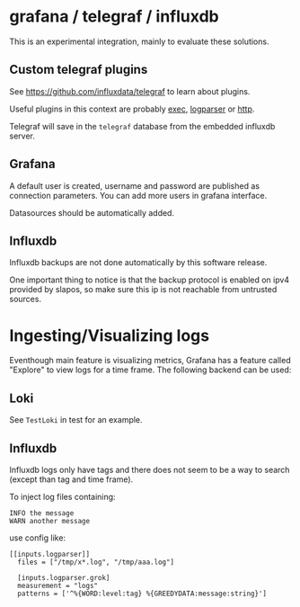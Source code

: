 # grafana / telegraf / influxdb

This is an experimental integration, mainly to evaluate these solutions.

## Custom telegraf plugins


See https://github.com/influxdata/telegraf to learn about plugins.

Useful plugins in this context are probably
[exec](https://github.com/influxdata/telegraf/tree/1.11.1/plugins/inputs/exec),
[logparser](https://github.com/influxdata/telegraf/tree/1.11.1/plugins/inputs/logparser)
or
[http](https://github.com/influxdata/telegraf/tree/1.11.1/plugins/inputs/http).

Telegraf will save in the `telegraf` database from the embedded influxdb server.


## Grafana

A default user is created, username and password are published as connection
parameters. You can add more users in grafana interface.

Datasources should be automatically added.

## Influxdb

Influxdb backups are not done automatically by this software release.

One important thing to notice is that the backup protocol is enabled on ipv4
provided by slapos, so make sure this ip is not reachable from untrusted
sources.

# Ingesting/Visualizing logs

Eventhough main feature is visualizing metrics, Grafana has a feature called "Explore" to view logs for a time frame.
The following backend can be used:

## Loki

See `TestLoki` in test for an example.

## Influxdb

Influxdb logs only have tags and there does not seem to be a way to search (except than tag and time frame).

To inject log files containing:
```
INFO the message
WARN another message
```

use config like:

```
[[inputs.logparser]]
  files = ["/tmp/x*.log", "/tmp/aaa.log"]

  [inputs.logparser.grok]
  measurement = "logs"
  patterns = ['^%{WORD:level:tag} %{GREEDYDATA:message:string}']
```
